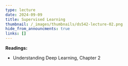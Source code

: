 ```yaml
---
type: lecture
date: 2024-09-09
title: Supervised Learning
thumbnail: /_images/thumbnails/ds542-lecture-02.png
hide_from_announcments: true
links: []
---
```

**Readings:**
- Understanding Deep Learning, Chapter 2

